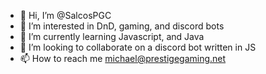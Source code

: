 - 👋 Hi, I’m @SalcosPGC
- 👀 I’m interested in DnD, gaming, and discord bots
- 🌱 I’m currently learning Javascript, and Java
- 💞️ I’m looking to collaborate on a discord bot written in JS
- 📫 How to reach me michael@prestigegaming.net

<!---
SalcosPGC/SalcosPGC is a ✨ special ✨ repository because its `README.md` (this file) appears on your GitHub profile.
You can click the Preview link to take a look at your changes.
--->

